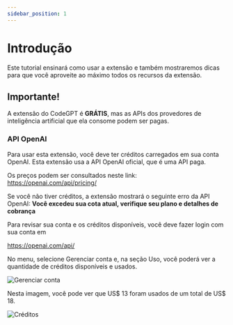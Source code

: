 ```yaml
---
sidebar_position: 1
---
```


# Introdução

 Este tutorial ensinará como usar a extensão e também mostraremos dicas para que você aproveite ao máximo todos os recursos da extensão.

## Importante!
A extensão do CodeGPT é **GRÁTIS**, mas as APIs dos provedores de inteligência artificial que ela consome podem ser pagas.

### API OpenAI
Para usar esta extensão, você deve ter créditos carregados em sua conta OpenAI.
Esta extensão usa a API OpenAI oficial, que é uma API paga.

Os preços podem ser consultados neste link:
https://openai.com/api/pricing/

Se você não tiver créditos, a extensão mostrará o seguinte erro da API OpenAI:
**Você excedeu sua cota atual, verifique seu plano e detalhes de cobrança**

Para revisar sua conta e os créditos disponíveis, você deve fazer login com sua conta em

https://openai.com/api/

No menu, selecione Gerenciar conta e, na seção Uso, você poderá ver a quantidade de créditos disponíveis e usados.

![Gerenciar conta](https://user-images.githubusercontent.com/6216945/213941730-b48b8b6a-8f0d-4fea-b4b3-42edc838f42e.png)

Nesta imagem, você pode ver que US$ 13 foram usados ​​de um total de US$ 18.

![Créditos](https://user-images.githubusercontent.com/6216945/213941720-1ae816dd-fedb-4026-ae8c-b8b374d1d0dd.png)